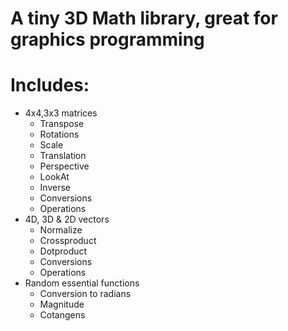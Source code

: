 # A tiny 3D Math library, great for graphics programming

# Includes:
  - 4x4,3x3 matrices
    - Transpose
    - Rotations
    - Scale
    - Translation
    - Perspective
    - LookAt
    - Inverse
    - Conversions
    - Operations
  - 4D, 3D & 2D vectors
    - Normalize
    - Crossproduct
    - Dotproduct
    - Conversions
    - Operations
  - Random essential functions
    - Conversion to radians
    - Magnitude
    - Cotangens
    
    

